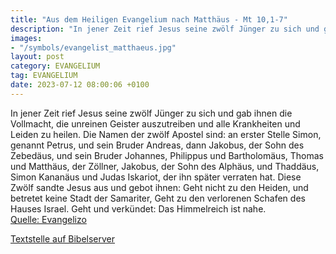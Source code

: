 ```yaml
---
title: "Aus dem Heiligen Evangelium nach Matthäus - Mt 10,1-7"
description: "In jener Zeit rief Jesus seine zwölf Jünger zu sich und gab ihnen die Vollmacht, die unreinen Geister auszutreiben und alle Krankheiten und Leiden zu heilen. Die Namen der zwölf Apostel sind: an erster Stelle Simon, genannt Petrus, und sein Bruder Andreas, dann Jakobus, der Sohn ...."
images:
- "/symbols/evangelist_matthaeus.jpg"
layout: post
category: EVANGELIUM
tag: EVANGELIUM
date: 2023-07-12 08:00:06 +0100
---
```

In jener Zeit rief Jesus seine zwölf Jünger zu sich und gab ihnen die Vollmacht, die unreinen Geister auszutreiben und alle Krankheiten und Leiden zu heilen.
Die Namen der zwölf Apostel sind: an erster Stelle Simon, genannt Petrus, und sein Bruder Andreas, dann Jakobus, der Sohn des Zebedäus, und sein Bruder Johannes,
Philippus und Bartholomäus, Thomas und Matthäus, der Zöllner, Jakobus, der Sohn des Alphäus, und Thaddäus,
Simon Kananäus und Judas Iskariot, der ihn später verraten hat.<!--more-->
Diese Zwölf sandte Jesus aus und gebot ihnen: Geht nicht zu den Heiden, und betretet keine Stadt der Samariter,
Geht zu den verlorenen Schafen des Hauses Israel.
Geht und verkündet: Das Himmelreich ist nahe.<br>
[Quelle: Evangelizo](https://evangeliumtagfuertag.org/DE/gospel)

[Textstelle auf Bibelserver](https://www.bibleserver.com/EU/Matthäus10,1-7)
